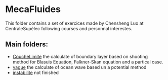 # MecaFluides
This folder contains a set of exercices made by Chensheng Luo at CentraleSupélec following courses and personnal interestes.

## Main folders:
- [CoucheLimite](/CoucheLimite) the calculate of boundary layer based on shooting method for Blasuis Equation, Falkner-Skan equation and a partical case.
- [vague](/vague) the calculate of ocean wave based un a potential method
- [instabilite](/instabilite) not finished
